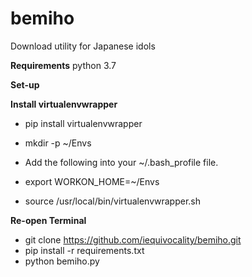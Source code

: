 # bemiho
Download utility for Japanese idols

**Requirements**
python 3.7

**Set-up**

**Install virtualenvwrapper**
- pip install virtualenvwrapper
- mkdir -p ~/Envs

- Add the following into your ~/.bash_profile file.
- export WORKON_HOME=~/Envs
- source /usr/local/bin/virtualenvwrapper.sh

**Re-open Terminal**
- git clone https://github.com/iequivocality/bemiho.git
- pip install -r requirements.txt
- python bemiho.py
